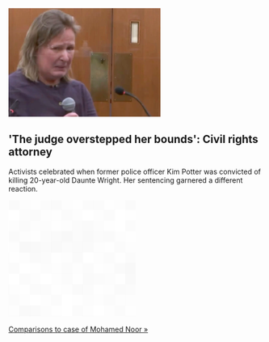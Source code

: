 
!['The judge overstepped her bounds': Civil rights attorney](./20220220175857.png)
## 'The judge overstepped her bounds': Civil rights attorney

Activists celebrated when former police officer Kim Potter was convicted of killing 20-year-old Daunte Wright. Her sentencing garnered a different reaction.

![pic](../square_bg.png)

[Comparisons to case of Mohamed Noor »](https://www.yahoo.com/news/wright-family-activists-see-injustice-174748094.html)
